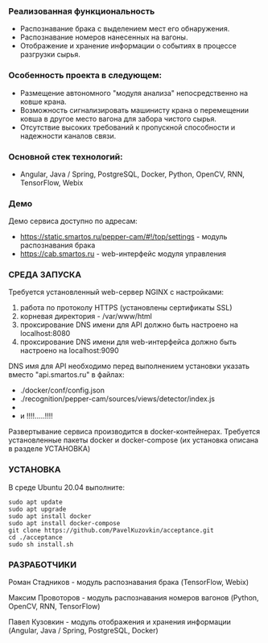 ### Реализованная функциональность
* Распознавание брака с выделением мест его обнаружения.
* Распознавание номеров нанесенных на вагоны.
* Отображение и хранение информации о событиях в процессе разгрузки сырья.

### Особенность проекта в следующем:
* Размещение автономного "модуля анализа" непосредственно на ковше крана.
* Возможность сигнализировать машинисту крана о перемещении ковша в другое место вагона для забора чистого сырья.
* Отсутствие высоких требований к пропускной способности и надежности каналов связи.

### Основной стек технологий:
* Angular, Java / Spring, PostgreSQL, Docker, Python, OpenCV, RNN, TensorFlow, Webix

### Демо
Демо сервиса доступно по адресам:
* https://static.smartos.ru/pepper-cam/#!/top/settings - модуль распознавания брака
* https://cab.smartos.ru - web-интерфейс модуля управления

### СРЕДА ЗАПУСКА
Требуется установленный web-сервер NGINX с настройками:
1. работа по протоколу HTTPS (установлены сертификаты SSL)
2. корневая директория - /var/www/html
3. проксирование DNS имени для API должно быть настроено на localhost:8080
4. проксирование DNS имени для web-интерфейса должно быть настроено на localhost:9090

DNS имя для API необходимо перед выполнением установки указать вместо "api.smartos.ru" в файлах:
* ./docker/conf/config.json
* ./recognition/pepper-cam/sources/views/detector/index.js
*
* и !!!!.....!!!!

Развертывание сервиса производится в docker-контейнерах.
Требуется установленные пакеты docker и docker-compose (их установка описана в разделе УСТАНОВКА)

### УСТАНОВКА
В среде Ubuntu 20.04 выполните:

```
sudo apt update
sudo apt upgrade
sudo apt install docker
sudo apt install docker-compose
git clone https://github.com/PavelKuzovkin/acceptance.git
cd ./acceptance
sudo sh install.sh
```

### РАЗРАБОТЧИКИ
Роман Стадников - модуль распознавания брака (TensorFlow, Webix)

Максим Провоторов - модуль распознавания номеров вагонов (Python, OpenCV, RNN, TensorFlow)

Павел Кузовкин - модуль отображения и хранения информации (Angular, Java / Spring, PostgreSQL, Docker)

